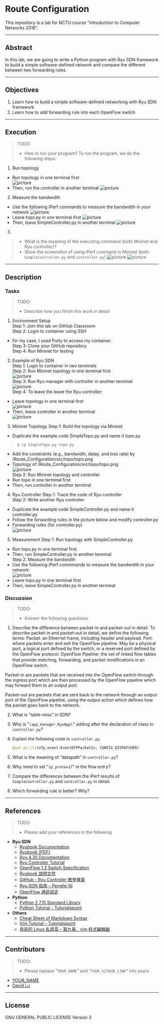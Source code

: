 # Route Configuration

This repository is a lab for NCTU course "Introduction to Computer Networks 2018".

---
## Abstract

In this lab, we are going to write a Python program with Ryu SDN framework to build a simple software-defined network and compare the different between two forwarding rules.

---
## Objectives

1. Learn how to build a simple software-defined networking with Ryu SDN framework
2. Learn how to add forwarding rule into each OpenFlow switch

---
## Execution

> TODO:
> * How to run your program?
To run the program, we do the following steps:
1. Run topology 
* Run topology in one terminal first <br />
![picture](runtopofirst.JPG)
* Then, run the controller in another terminal
![picture](thencontroller.JPG)
2. Measure the bandwidth 
* Use the following iPerf commands to measure the bandwidth in your network
![picture](iperfcommand.JPG)
* Leave topo.py in one terminal first
![picture](exit.JPG)
* Then, leave SimpleController.py in another terminal
![picture](leavecontroller.JPG)
3.
> * What is the meaning of the executing command (both Mininet and Ryu controller)?
> * Show the screenshot of using iPerf command in Mininet (both `SimpleController.py` and `controller.py`)
![picture](iperfresult1.JPG)
![picture](iperfresult2.JPG)

---
## Description

### Tasks

> TODO:
> * Describe how you finish this work in detail

1. Environment Setup <br />
Step 1: Join this lab on GitHub Classroom <br />
Step 2: Login to container using SSH <br />
* for my case, I used Putty to access my container.<br />
Step 3: Clone your GitHub repository <br />
Step 4: Run Mininet for testing <br />
2. Example of Ryu SDN <br />
Step 1: Login to container in two terminals <br />
Step 2: Run Mininet topology in one terminal first <br />
![picture](runtopofirst.JPG)<br />
Step 3: Run Ryu manager with controller in anohter terminal <br />
![picture](thencontroller.JPG)<br />
Step 4: To leave the leave the Ryu controller: <br />
* Leave topology in one terminal first<br />
![picture](exit.JPG)<br />
* Then, leave controller in another terminal<br />
![picture](leavecontroller.JPG)<br />

3. Mininet Topology
Step 1: Build the topology via Mininet<br />
* Duplicate the example code SimpleTopo.py and name it topo.py<br />
> `$ cp SimpleTopo.py topo.py`<br />
* Add the constraints (e.g., bandwidth, delay, and loss rate) by /Route_Configuration/src/topo/topo.png<br />
* Topology of /Route_Configuration/src/topo/topo.png<br />
![picture](/src/topo/topo.png)<br />
Step 2: Run Mininet topology and controller<br />
* Run topo in one terminal first<br />
* Then, run controller in another terminal<br />

4. Ryu Controller
Step 1: Trace the code of Ryu controller<br />
Step 2: Write another Ryu controller<br />
* Duplicate the example code SimpleController.py and name it controller.py<br />
* Follow the forwarding rules in the picture below and modify controller.py<br />
* Forwarding rules (for controller.py)<br />
![picture](forwardingrules.jpg)

5. Measurement
Step 1: Run topology with SimpleController.py<br />
* Run topo.py in one terminal first <br />
* Then, run SimpleController.py in another terminal<br />
Step 2: Measure the bandwidth<br />
* Use the following iPerf commmands to measure the bandwidth in your network<br />
![picture](iperfcommands.jpg)
* Leave topo.py in one terminal first<br />
* Then, leave SimpleController.py in another terminal<br />


### Discussion

> TODO:
> * Answer the following questions

1. Describe the difference between packet-in and packet-out in detail.
To describe packet-in and packet-out in detail, we define the following terms:
Packet: an Ethernet frame, including header and payload.
Port: where packets enter and exit the OpenFlow pipeline. May be a physical port, a logical port defined by the switch, or a reserved port defined by the OpenFlow protocol.
OpenFlow Pipeline: the set of linked ﬂow tables that provide matching, forwarding, and packet modiﬁcations in an OpenFlow switch. 

Packet-in are packets that are received into the OpenFlow switch through the ingress port which are then processed by the OpenFlow pipeline which may forward them to an output port.

Packet-out are packets that are sent back to the network through an output port of the OpenFlow pipeline, using the output action which defines how the packet goes back to the network.

   
2. What is “table-miss” in SDN?
   
3. Why is "`(app_manager.RyuApp)`" adding after the declaration of class in `controller.py`?
   
4. Explain the following code in `controller.py`.
    ```python
    @set_ev_cls(ofp_event.EventOFPPacketIn, CONFIG_DISPATCHER)
    ```

5. What is the meaning of “datapath” in `controller.py`?
   
6. Why need to set "`ip_proto=17`" in the flow entry?
   
7. Compare the differences between the iPerf results of `SimpleController.py` and `controller.py` in detail.
   
8. Which forwarding rule is better? Why?

---
## References

> TODO: 
> * Please add your references in the following

* **Ryu SDN**
    * [Ryubook Documentation](https://osrg.github.io/ryu-book/en/html/)
    * [Ryubook [PDF]](https://osrg.github.io/ryu-book/en/Ryubook.pdf)
    * [Ryu 4.30 Documentation](https://github.com/mininet/mininet/wiki/Introduction-to-Mininet)
    * [Ryu Controller Tutorial](http://sdnhub.org/tutorials/ryu/)
    * [OpenFlow 1.3 Switch Specification](https://www.opennetworking.org/wp-content/uploads/2014/10/openflow-spec-v1.3.0.pdf)
    * [Ryubook 說明文件](https://osrg.github.io/ryu-book/zh_tw/html/)
    * [GitHub - Ryu Controller 教學專案](https://github.com/OSE-Lab/Learning-SDN/blob/master/Controller/Ryu/README.md)
    * [Ryu SDN 指南 – Pengfei Ni](https://feisky.gitbooks.io/sdn/sdn/ryu.html)
    * [OpenFlow 通訊協定](https://osrg.github.io/ryu-book/zh_tw/html/openflow_protocol.html)
* **Python**
    * [Python 2.7.15 Standard Library](https://docs.python.org/2/library/index.html)
    * [Python Tutorial - Tutorialspoint](https://www.tutorialspoint.com/python/)
* **Others**
    * [Cheat Sheet of Markdown Syntax](https://www.markdownguide.org/cheat-sheet)
    * [Vim Tutorial – Tutorialspoint](https://www.tutorialspoint.com/vim/index.htm)
    * [鳥哥的 Linux 私房菜 – 第九章、vim 程式編輯器](http://linux.vbird.org/linux_basic/0310vi.php)

---
## Contributors

> TODO:
> * Please replace "`YOUR_NAME`" and "`YOUR_GITHUB_LINK`" into yours

* [YOUR_NAME](YOUR_GITHUB_LINK)
* [David Lu](https://github.com/yungshenglu)

---
## License

GNU GENERAL PUBLIC LICENSE Version 3
